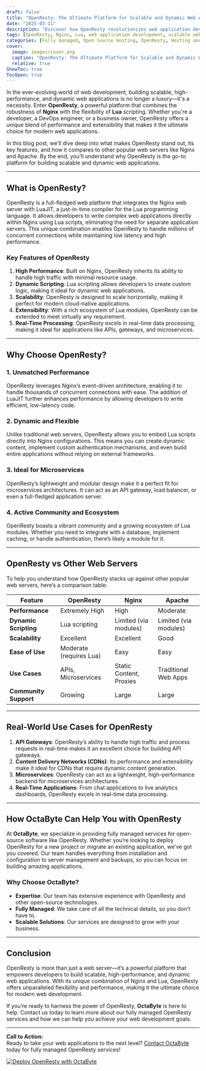 ```yaml
---
draft: false
title: "OpenResty: The Ultimate Platform for Scalable and Dynamic Web Applications"
date: "2025-03-11"
description: "Discover how OpenResty revolutionizes web application development by combining the power of Nginx and Lua. Learn why it's the go-to platform for building scalable, high-performance, and dynamic web applications. Explore its features, benefits, and how it compares to other popular web servers."
tags: [OpenResty, Nginx, Lua, web application development, scalable web applications, high-performance web servers, dynamic web applications, OpenResty vs Nginx, OpenResty vs Apache, managed open source services, OctaByte]
categories: [Fully managed, Open Source Hosting, OpenResty, Hosting and Infrastructure, Infrastructure]
cover:
  image: images/cover.png
  caption: "OpenResty: The Ultimate Platform for Scalable and Dynamic Web Applications"
  relative: true
ShowToc: true
TocOpen: true
---
```



In the ever-evolving world of web development, building scalable, high-performance, and dynamic web applications is no longer a luxury—it's a necessity. Enter **OpenResty**, a powerful platform that combines the robustness of **Nginx** with the flexibility of **Lua** scripting. Whether you're a developer, a DevOps engineer, or a business owner, OpenResty offers a unique blend of performance and extensibility that makes it the ultimate choice for modern web applications.

In this blog post, we’ll dive deep into what makes OpenResty stand out, its key features, and how it compares to other popular web servers like Nginx and Apache. By the end, you’ll understand why OpenResty is the go-to platform for building scalable and dynamic web applications.

---

## What is OpenResty?

OpenResty is a full-fledged web platform that integrates the Nginx web server with LuaJIT, a just-in-time compiler for the Lua programming language. It allows developers to write complex web applications directly within Nginx using Lua scripts, eliminating the need for separate application servers. This unique combination enables OpenResty to handle millions of concurrent connections while maintaining low latency and high performance.

### Key Features of OpenResty

1. **High Performance**: Built on Nginx, OpenResty inherits its ability to handle high traffic with minimal resource usage.
2. **Dynamic Scripting**: Lua scripting allows developers to create custom logic, making it ideal for dynamic web applications.
3. **Scalability**: OpenResty is designed to scale horizontally, making it perfect for modern cloud-native applications.
4. **Extensibility**: With a rich ecosystem of Lua modules, OpenResty can be extended to meet virtually any requirement.
5. **Real-Time Processing**: OpenResty excels in real-time data processing, making it ideal for applications like APIs, gateways, and microservices.

---

## Why Choose OpenResty?

### 1. **Unmatched Performance**
OpenResty leverages Nginx’s event-driven architecture, enabling it to handle thousands of concurrent connections with ease. The addition of LuaJIT further enhances performance by allowing developers to write efficient, low-latency code.

### 2. **Dynamic and Flexible**
Unlike traditional web servers, OpenResty allows you to embed Lua scripts directly into Nginx configurations. This means you can create dynamic content, implement custom authentication mechanisms, and even build entire applications without relying on external frameworks.

### 3. **Ideal for Microservices**
OpenResty’s lightweight and modular design make it a perfect fit for microservices architectures. It can act as an API gateway, load balancer, or even a full-fledged application server.

### 4. **Active Community and Ecosystem**
OpenResty boasts a vibrant community and a growing ecosystem of Lua modules. Whether you need to integrate with a database, implement caching, or handle authentication, there’s likely a module for it.

---

## OpenResty vs Other Web Servers

To help you understand how OpenResty stacks up against other popular web servers, here’s a comparison table:

| Feature                | OpenResty               | Nginx                   | Apache                  |
|------------------------|-------------------------|-------------------------|-------------------------|
| **Performance**        | Extremely High          | High                    | Moderate                |
| **Dynamic Scripting**  | Lua scripting           | Limited (via modules)   | Limited (via modules)   |
| **Scalability**        | Excellent               | Excellent               | Good                    |
| **Ease of Use**        | Moderate (requires Lua) | Easy                    | Easy                    |
| **Use Cases**          | APIs, Microservices     | Static Content, Proxies | Traditional Web Apps    |
| **Community Support**  | Growing                 | Large                   | Large                   |

---

## Real-World Use Cases for OpenResty

1. **API Gateways**: OpenResty’s ability to handle high traffic and process requests in real-time makes it an excellent choice for building API gateways.
2. **Content Delivery Networks (CDNs)**: Its performance and extensibility make it ideal for CDNs that require dynamic content generation.
3. **Microservices**: OpenResty can act as a lightweight, high-performance backend for microservices architectures.
4. **Real-Time Applications**: From chat applications to live analytics dashboards, OpenResty excels in real-time data processing.

---

## How OctaByte Can Help You with OpenResty

At **OctaByte**, we specialize in providing fully managed services for open-source software like OpenResty. Whether you’re looking to deploy OpenResty for a new project or migrate an existing application, we’ve got you covered. Our team handles everything from installation and configuration to server management and backups, so you can focus on building amazing applications.

### Why Choose OctaByte?
- **Expertise**: Our team has extensive experience with OpenResty and other open-source technologies.
- **Fully Managed**: We take care of all the technical details, so you don’t have to.
- **Scalable Solutions**: Our services are designed to grow with your business.

---

## Conclusion

OpenResty is more than just a web server—it’s a powerful platform that empowers developers to build scalable, high-performance, and dynamic web applications. With its unique combination of Nginx and Lua, OpenResty offers unparalleled flexibility and performance, making it the ultimate choice for modern web development.

If you’re ready to harness the power of OpenResty, **OctaByte** is here to help. Contact us today to learn more about our fully managed OpenResty services and how we can help you achieve your web development goals.

---

**Call to Action:**  
Ready to take your web applications to the next level? [Contact OctaByte](https://octabyte.io) today for fully managed OpenResty services!

[![Deploy OpenResty with OctaByte](/images/deploy-on-octabyte.png)](https://octabyte.io/fully-managed-open-source-services/hosting-and-infrastructure/infrastructure/openresty)